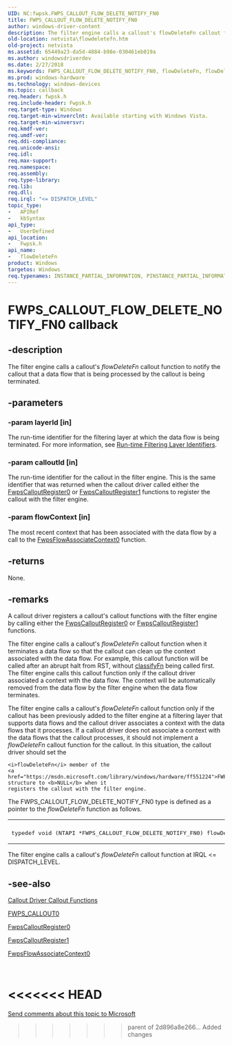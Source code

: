 ```yaml
---
UID: NC:fwpsk.FWPS_CALLOUT_FLOW_DELETE_NOTIFY_FN0
title: FWPS_CALLOUT_FLOW_DELETE_NOTIFY_FN0
author: windows-driver-content
description: The filter engine calls a callout's flowDeleteFn callout function to notify the callout that a data flow that is being processed by the callout is being terminated.
old-location: netvista\flowdeletefn.htm
old-project: netvista
ms.assetid: 65449a23-da5d-4884-b98e-030461eb019a
ms.author: windowsdriverdev
ms.date: 2/27/2018
ms.keywords: FWPS_CALLOUT_FLOW_DELETE_NOTIFY_FN0, flowDeleteFn, flowDeleteFn callback function [Network Drivers Starting with Windows Vista], fwpsk/flowDeleteFn, netvista.flowdeletefn, wfp_ref_2_funct_4_callout_b89bd091-32f2-4d86-a394-84aa027219f7.xml
ms.prod: windows-hardware
ms.technology: windows-devices
ms.topic: callback
req.header: fwpsk.h
req.include-header: Fwpsk.h
req.target-type: Windows
req.target-min-winverclnt: Available starting with Windows Vista.
req.target-min-winversvr: 
req.kmdf-ver: 
req.umdf-ver: 
req.ddi-compliance: 
req.unicode-ansi: 
req.idl: 
req.max-support: 
req.namespace: 
req.assembly: 
req.type-library: 
req.lib: 
req.dll: 
req.irql: "<= DISPATCH_LEVEL"
topic_type:
-	APIRef
-	kbSyntax
api_type:
-	UserDefined
api_location:
-	Fwpsk.h
api_name:
-	flowDeleteFn
product: Windows
targetos: Windows
req.typenames: INSTANCE_PARTIAL_INFORMATION, PINSTANCE_PARTIAL_INFORMATION
---
```


# FWPS_CALLOUT_FLOW_DELETE_NOTIFY_FN0 callback


## -description


The filter engine calls a callout's 
  <i>flowDeleteFn</i> callout function to notify the callout that a data flow that is being processed by the
  callout is being terminated.


## -parameters




### -param layerId [in]

The run-time identifier for the filtering layer at which the data flow is being terminated. For
     more information, see 
     <a href="https://msdn.microsoft.com/en-us/library/windows/desktop/aa366492">Run-time Filtering Layer
     Identifiers</a>.


### -param calloutId [in]

The run-time identifier for the callout in the filter engine. This is the same identifier that was
     returned when the callout driver called either the 
     <a href="https://msdn.microsoft.com/library/windows/hardware/ff551140">FwpsCalloutRegister0</a> or 
     <a href="https://msdn.microsoft.com/library/windows/hardware/ff551143">FwpsCalloutRegister1</a> functions to
     register the callout with the filter engine.


### -param flowContext [in]

The most recent context that has been associated with the data flow by a call to the 
     <a href="https://msdn.microsoft.com/library/windows/hardware/ff551165">FwpsFlowAssociateContext0</a> function.


## -returns



None.




## -remarks



A callout driver registers a callout's callout functions with the filter engine by calling either the 
    <a href="https://msdn.microsoft.com/library/windows/hardware/ff551140">FwpsCalloutRegister0</a> or 
    <a href="https://msdn.microsoft.com/library/windows/hardware/ff551143">FwpsCalloutRegister1</a> functions.

The filter engine calls a callout's 
    <i>flowDeleteFn</i> callout function when it terminates a data flow so that the callout can clean up the
    context associated with the data flow. For example, this callout function will be called after an abrupt
    halt from RST, without 
    <a href="https://msdn.microsoft.com/library/windows/hardware/ff544887">classifyFn</a> being called first. The filter
    engine calls this callout function only if the callout driver associated a context with the data flow.
    The context will be automatically removed from the data flow by the filter engine when the data flow
    terminates.

The filter engine calls a callout's 
    <i>flowDeleteFn</i> callout function only if the callout has been previously added to the filter engine at
    a filtering layer that supports data flows and the callout driver associates a context with the data
    flows that it processes. If a callout driver does not associate a context with the data flows that the
    callout processes, it should not implement a 
    <i>flowDeleteFn</i> callout function for the callout. In this situation, the callout driver should set the
    
    <i>flowDeleteFn</i> member of the 
    <a href="https://msdn.microsoft.com/library/windows/hardware/ff551224">FWPS_CALLOUT0</a> structure to <b>NULL</b> when it
    registers the callout with the filter engine.

The FWPS_CALLOUT_FLOW_DELETE_NOTIFY_FN0 type is defined as a pointer to the 
    <i>flowDeleteFn</i> function as follows.

<div class="code"><span codelanguage=""><table>
<tr>
<th></th>
</tr>
<tr>
<td>
<pre>typedef void (NTAPI *FWPS_CALLOUT_FLOW_DELETE_NOTIFY_FN0) flowDeleteFn</pre>
</td>
</tr>
</table></span></div>
The filter engine calls a callout's 
    <i>flowDeleteFn</i> callout function at IRQL &lt;= DISPATCH_LEVEL.




## -see-also




<a href="https://msdn.microsoft.com/library/windows/hardware/ff543875">Callout Driver Callout Functions</a>



<a href="https://msdn.microsoft.com/library/windows/hardware/ff551224">FWPS_CALLOUT0</a>



<a href="https://msdn.microsoft.com/library/windows/hardware/ff551140">FwpsCalloutRegister0</a>



<a href="https://msdn.microsoft.com/library/windows/hardware/ff551143">FwpsCalloutRegister1</a>



<a href="https://msdn.microsoft.com/library/windows/hardware/ff551165">FwpsFlowAssociateContext0</a>
 

 

<<<<<<< HEAD
=======
<a href="mailto:wsddocfb@microsoft.com?subject=Documentation%20feedback [netvista\netvista]:%20FWPS_CALLOUT_FLOW_DELETE_NOTIFY_FN0 callback function%20 RELEASE:%20(2/27/2018)&amp;body=%0A%0APRIVACY STATEMENT%0A%0AWe use your feedback to improve the documentation. We don't use your email address for any other purpose, and we'll remove your email address from our system after the issue that you're reporting is fixed. While we're working to fix this issue, we might send you an email message to ask for more info. Later, we might also send you an email message to let you know that we've addressed your feedback.%0A%0AFor more info about Microsoft's privacy policy, see http://privacy.microsoft.com/en-us/default.aspx." title="Send comments about this topic to Microsoft">Send comments about this topic to Microsoft</a>

>>>>>>> parent of 2d896a8e266... Added changes
